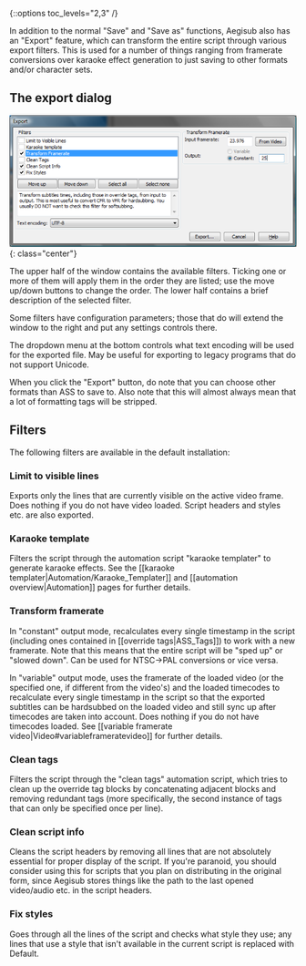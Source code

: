 {::options toc_levels="2,3" /}

In addition to the normal "Save" and "Save as" functions, Aegisub also has an "Export" feature, which can transform the entire script through various export filters. This is used for a number of things ranging from framerate conversions over karaoke effect generation to just saving to other formats and/or character sets.

## The export dialog ##
![Export.png](img/Export.png){: class="center"}

The upper half of the window contains the available filters. Ticking one or more of them will apply them in the order they are listed; use the move up/down buttons to change the order. The lower half contains a brief description of the selected filter.

Some filters have configuration parameters; those that do will extend the window to the right and put any settings controls there.

The dropdown menu at the bottom controls what text encoding will be used for the exported file. May be useful for exporting to legacy programs that do not support Unicode.

When you click the "Export" button, do note that you can choose other formats than ASS to save to. Also note that this will almost always mean that a lot of formatting tags will be stripped.

## Filters ##
The following filters are available in the default installation:

### Limit to visible lines ###
Exports only the lines that are currently visible on the active video frame. Does nothing if you do not have video loaded. Script headers and styles etc. are also exported.

### Karaoke template ###
Filters the script through the automation script "karaoke templater" to generate karaoke effects. See the [[karaoke templater|Automation/Karaoke_Templater]] and [[automation overview|Automation]] pages for further details.

### Transform framerate ###
In "constant" output mode, recalculates every single timestamp in the script (including ones contained in [[override tags|ASS_Tags]]) to work with a new framerate. Note that this means that the entire script will be "sped up" or "slowed down". Can be used for NTSC->PAL conversions or vice versa.

In "variable" output mode, uses the framerate of the loaded video (or the specified one, if different from the video's) and the loaded timecodes to recalculate every single timestamp in the script so that the exported subtitles can be hardsubbed on the loaded video and still sync up after timecodes are taken into account. Does nothing if you do not have timecodes loaded. See [[variable framerate video|Video#variableframeratevideo]] for further details.


### Clean tags ###
Filters the script through the "clean tags" automation script, which tries to clean up the override tag blocks by concatenating adjacent blocks and removing redundant tags (more specifically, the second instance of tags that can only be specified once per line).


### Clean script info ###
Cleans the script headers by removing all lines that are not absolutely essential for proper display of the script. If you're paranoid, you should consider using this for scripts that you plan on distributing in the original form, since Aegisub stores things like the path to the last opened video/audio etc. in the script headers.


### Fix styles ###
Goes through all the lines of the script and checks what style they use; any lines that use a style that isn't available in the current script is replaced with Default.
